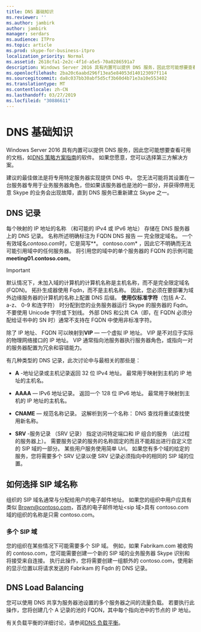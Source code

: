 ```yaml
---
title: DNS 基础知识
ms.reviewer: ''
ms.author: jambirk
author: jambirk
manager: serdars
ms.audience: ITPro
ms.topic: article
ms.prod: skype-for-business-itpro
localization_priority: Normal
ms.assetid: 2618cfa1-2e2c-4f1d-a5e5-70a0286591a7
description: Windows Server 2016 具有内置可以提供 DNS 服务，因此您可能想要查看可用的文档，如 DNS 策略方案指南的软件。 如果您愿意，您可以选择第三方解决方案。
ms.openlocfilehash: 2ba20c6aabd296f13ea5e84053d140123097f114
ms.sourcegitcommit: da8c037bb30abf5d5cf3b60d4b71e3a10e553402
ms.translationtype: MT
ms.contentlocale: zh-CN
ms.lasthandoff: 03/27/2019
ms.locfileid: "30886611"
---
```

# <a name="dns-basics"></a>DNS 基础知识
 
Windows Server 2016 具有内置可以提供 DNS 服务，因此您可能想要查看可用的文档，如[DNS 策略方案指南](https://docs.microsoft.com/windows-server/networking/dns/deploy/dns-policy-scenario-guide)的软件。 如果您愿意，您可以选择第三方解决方案。
  
建议的最佳做法是将专用特定服务器实现提供 DNS 中。 您无法可能将其设置在一台服务器专用于业务服务器角色，但如果该服务器也是池的一部分，并获得停用无意 Skype 的业务会出现故障，直到 DNS 服务已重新建立 Skype 之一。
  
## <a name="dns-records"></a>DNS 记录

每个映射的 IP 地址的名称 （和可能的 IPv4 或 IPv6 地址） 存储在 DNS 服务器上的 DNS 记录。 名称所述明确标注为 FQDN DNS 报告 — 完全限定域名。 一个有效域名*contoso.com*时，它是简写*\*。 contoso.com* ，因此它不明确而无法可能引用域中的任何服务器。 将引用您的域中的单个服务器的 FQDN 的示例可能**meeting01.contoso.com**。
  
> [!IMPORTANT]
> 默认情况下，未加入域的计算机的计算机名称是主机名称，而不是完全限定域名 (FQDN)。 拓扑生成器使用 Fqdn，而不是主机名称。 因此，您必须在要部署为域外边缘服务器的计算机的名称上配置 DNS 后缀。 **使用仅标准字符**（包括 A-Z、 a-z、 0-9 和连字符） 时分配到您的业务服务器运行 Skype 的服务器的 Fqdn。 不要使用 Unicode 字符或下划线。 外部 DNS 和公共 CA（即，在 FQDN 必须分配给证书中的 SN 时）通常不支持在 FQDN 中使用非标准字符。
  
除了 IP 地址、 FQDN 可以映射到**VIP** — 一个虚拟 IP 地址。 VIP 是不对应于实际的物理网络接口的 IP 地址。 VIP 通常指向池服务器执行服务器角色，或指向一对的服务器配置为冗余和容错能力。
  
有几种类型的 DNS 记录，此次讨论中与最相关的那些是： 
  
- **A** -地址记录或主机记录返回 32 位 IPv4 地址。 最常用于映射到主机的 IP 地址的主机名。
    
- **AAAA** — IPv6 地址记录。 返回一个 128 位 IPv6 地址。 最常用于映射到主机的 IP 地址的主机名。
    
- **CNAME** — 规范名称记录。 这解析到另一个名称： DNS 查找将重试查找使用新名称。
    
- **SRV** -服务记录 （SRV 记录） 指定访问特定端口和 IP 组合的服务 （此过程的服务器上）。 需要服务记录的服务的名称固定的而且不能超出进行自定义您的 SIP 域的一部分。 某些用户服务使用简单 Url。 如果您有多个域的给定的服务，您将需要多个 SRV 记录以便 SRV 记录必须指向中的相同的 SIP 域的位置。
    
## <a name="how-to-choose-a-sip-domain-name"></a>如何选择 SIP 域名称
<a name="BK_NameSIP"> </a>

组织的 SIP 域名通常与分配给用户的电子邮件地址。 如果您的组织中用户应具有类似 Brown@contoso.com，首选的电子邮件地址\<sip 域\>具有 contoso.com 域的组织的名称是只需 contoso.com。
  
### <a name="multiple-sip-domains"></a>多个 SIP 域

 您的组织在某些情况下可能需要多个 SIP 域。 例如，如果 Fabrikam.com 被收购的 contoso.com，您可能需要创建一个新的 SIP 域的业务服务器 Skype 识别和将接受来自连接。 执行此操作，您将需要创建一组额外的 contoso.com，使用新的显示位置以将请求发送的 Fabrikam 的 Fqdn 的 DNS 记录。
  
## <a name="dns-load-balancing"></a>DNS Load Balancing
<a name="BK_NameSIP"> </a>

您可以使用 DNS 共享为服务器池设置的多个服务器之间的流量负载。 若要执行此操作，您将创建几个 A 记录的池的 FQDN，其中每个指向池中的节点的 IP 地址。
  
有关负载平衡的详细讨论，请参阅[DNS 负载平衡](../../plan-your-deployment/edge-server-deployments/advanced-edge-server-dns.md#DNSLB)。
  


